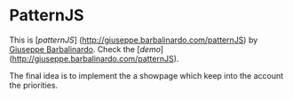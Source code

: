PatternJS
====
This is [*patternJS*] (http://giuseppe.barbalinardo.com/patternJS)
by [Giuseppe Barbalinardo](http://giuseppe.barbalinardo.com). 
Check the [*demo*] (http://giuseppe.barbalinardo.com/patternJS).

The final idea is to implement the a showpage which keep into the account the priorities.
